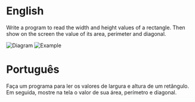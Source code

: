 # English
Write a program to read the width and height values ​​of a rectangle. Then show on the screen the value of its area, perimeter and diagonal.

![Diagram](https://github.com/gabriel-asevedo/java-exercises/blob/main/Exercises/001/rectangle/assets/rectangle.png) ![Example](https://github.com/gabriel-asevedo/java-exercises/blob/main/Exercises/001/rectangle/assets/rectangle2.png)

# Português
Faça um programa para ler os valores de largura e altura de um retângulo. Em seguida, mostre na tela o valor de sua área, perímetro e diagonal.
